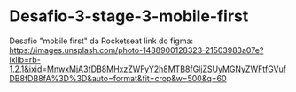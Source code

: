 # Desafio-3-stage-3-mobile-first
Desafio "mobile first" da Rocketseat 
link do figma: https://images.unsplash.com/photo-1488900128323-21503983a07e?ixlib=rb-1.2.1&ixid=MnwxMjA3fDB8MHxzZWFyY2h8MTB8fGljZSUyMGNyZWFtfGVufDB8fDB8fA%3D%3D&auto=format&fit=crop&w=500&q=60


